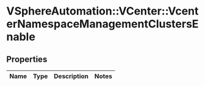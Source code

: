# VSphereAutomation::VCenter::VcenterNamespaceManagementClustersEnable

## Properties
Name | Type | Description | Notes
------------ | ------------- | ------------- | -------------


